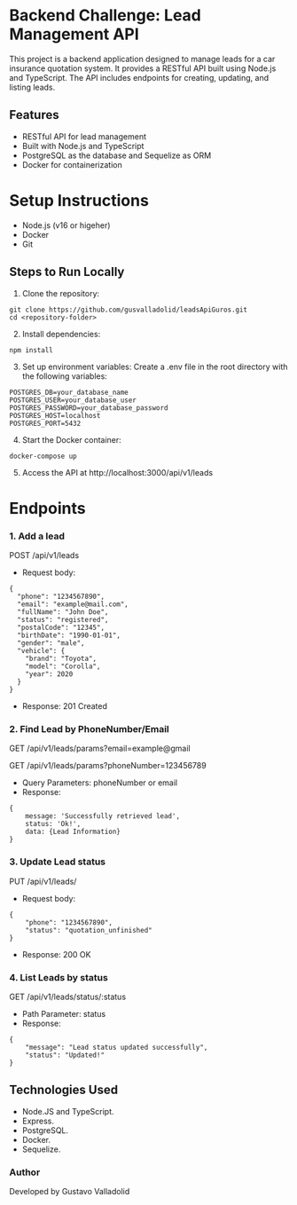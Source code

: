 # Backend Challenge: Lead Management API
This project is a backend application designed to manage leads for a car insurance quotation system. It provides a RESTful API built using Node.js and TypeScript. The API includes endpoints for creating, updating, and listing leads.

## Features
- RESTful API for lead management
- Built with Node.js and TypeScript
- PostgreSQL as the database and Sequelize as ORM
- Docker for containerization

# Setup Instructions
- Node.js (v16 or higeher)
- Docker
- Git
## Steps to Run Locally

1. Clone the repository:
```
git clone https://github.com/gusvalladolid/leadsApiGuros.git
cd <repository-folder>
```
2. Install dependencies:
```
npm install
```
3. Set up environment variables:
Create a .env file in the root directory with the following variables:
```
POSTGRES_DB=your_database_name
POSTGRES_USER=your_database_user
POSTGRES_PASSWORD=your_database_password
POSTGRES_HOST=localhost
POSTGRES_PORT=5432
```
4. Start the Docker container:
```
docker-compose up
```
5. Access the API at http://localhost:3000/api/v1/leads

# Endpoints
### 1. Add a lead
POST /api/v1/leads
- Request body:
```
{
  "phone": "1234567890",
  "email": "example@mail.com",
  "fullName": "John Doe",
  "status": "registered",
  "postalCode": "12345",
  "birthDate": "1990-01-01",
  "gender": "male",
  "vehicle": {
    "brand": "Toyota",
    "model": "Corolla",
    "year": 2020
  }
}
```
- Response: 201 Created
### 2. Find Lead by PhoneNumber/Email
GET /api/v1/leads/params?email=example@gmail

GET /api/v1/leads/params?phoneNumber=123456789

- Query Parameters: phoneNumber or email
- Response: 
```
{
    message: 'Successfully retrieved lead',
    status: 'Ok!',
    data: {Lead Information}
}
```

### 3. Update Lead status
PUT /api/v1/leads/
- Request body:
```
{
    "phone": "1234567890",
    "status": "quotation_unfinished"
}
```
- Response: 200 OK

### 4. List Leads by status
GET /api/v1/leads/status/:status
- Path Parameter: status
- Response: 
```
{
    "message": "Lead status updated successfully",
    "status": "Updated!"
}
```

## Technologies Used
- Node.JS and TypeScript.
- Express.
- PostgreSQL.
- Docker.
- Sequelize.

### Author
Developed by Gustavo Valladolid
